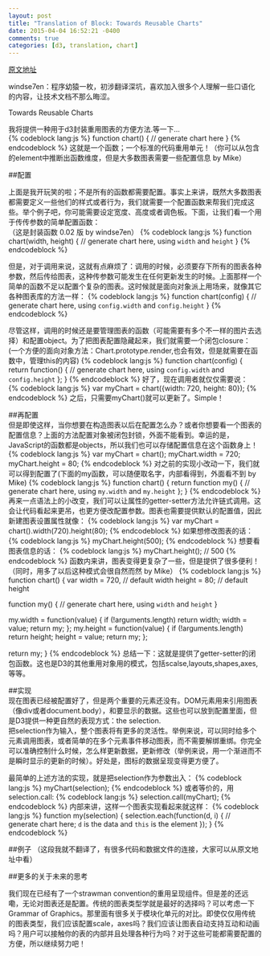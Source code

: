 ```yaml
---
layout: post
title: "Translation of Block: Towards Reusable Charts"
date: 2015-04-04 16:52:21 -0400
comments: true
categories: [d3, translation, chart]
---
```


[原文地址](http://bost.ocks.org/mike/chart/)

windse7en：程序幼猿一枚，初涉翻译深坑，喜欢加入很多个人理解一些口语化的内容，让技术文档不那么晦涩。  

Towards Reusable Charts  

我将提供一种用于d3封装重用图表的方便方法.等一下...  
{% codeblock lang:js %}
function chart() {
  // generate chart here
}
{% endcodeblock %}
这就是一个函数；一个标准的代码重用单元！（你可以从包含的element中推断出函数维度，但是大多数图表需要一些配置信息 by Mike）  

##配置  

上面是我开玩笑的啦；不是所有的函数都需要配置。事实上来讲，既然大多数图表都需要定义一些他们的样式或者行为，我们就需要一个配置函数来帮我们完成这些。举个例子吧，你可能需要设定宽度、高度或者调色板。下面，让我们看一个用于传传参数的简单配置函数：  
（这是封装函数 0.02 版 by windse7en）
{% codeblock lang:js %}
function chart(width, height) {
  // generate chart here, using `width` and `height`
}
{% endcodeblock %}

但是，对于调用来说，这就有点麻烦了：调用的时候，必须要存下所有的图表各种参数，然后传给图表，这种传参数可能发生在任何更新发生的时候。上面那样一个简单的函数不足以配置个复杂的图表。这时候就是面向对象派上用场来，就像其它各种图表库的方法一样：
{% codeblock lang:js %}
function chart(config) {
  // generate chart here, using `config.width` and `config.height`
}
{% endcodeblock %}

尽管这样，调用的时候还是要管理图表的函数（可能需要有多个不一样的图片去选择）和配置object。为了把图表配置隐藏起来，我们就需要一个闭包closure：
(一个方便的面向对象方法：Chart.prototype.render,也会有效，但是就需要在函数中，管理this的内容)
{% codeblock lang:js %}
function chart(config) {
  return function() {
      // generate chart here, using `config.width` and `config.height`
  };
}
{% endcodeblock %}
好了，现在调用者就仅仅需要说：  
{% codeblock lang:js %}
var myChart = chart({width: 720, height: 80});
{% endcodeblock %}
之后，只需要myChart()就可以更新了。Simple！  

##再配置  
但是即使这样，当你想要在构造图表以后在配置怎么办？或者你想要看一个图表的配置信息？上面的方法配置对象被闭包封锁，外面不能看到。幸运的是，JavaScript的函数都是objects，所以我们也可以存储配置信息在这个函数身上！  
{% codeblock lang:js %}
var myChart = chart();
myChart.width = 720;
myChart.height = 80;
{% endcodeblock %}
对之前的实现小改动一下，我们就可以得到配置了(下面的my函数，可以随便取名字，内部看得到，外面看不到 by Mike)
{% codeblock lang:js %}
function chart() {
  return function my() {
      // generate chart here, using `my.width` and `my.height`
  };
}
{% endcodeblock %}
再来一点语法上的小改变，我们可以让属性的getter-setter方法允许链式调用。这会让代码看起来更吊，也更方便改配置参数。图表也需要提供默认的配置值，因此新建图表设置属性就像：
{% codeblock lang:js %}
var myChart = chart().width(720).height(80);
{% endcodeblock %}
如果想修改图表的话：
{% codeblock lang:js %}
myChart.height(500);
{% endcodeblock %}
想要看图表信息的话：
{% codeblock lang:js %}
myChart.height(); // 500
{% endcodeblock %}
函数内来讲，图表变得更复杂了一些，但是提供了很多便利！（同时，用多了以后这种模式会很自然而然 by Mike）
{% codeblock lang:js %}
function chart() {
  var width = 720, // default width
      height = 80; // default height

  function my() {
  // generate chart here, using `width` and `height`
  }

  my.width = function(value) {
    if (!arguments.length) return width;
    width = value;
    return my;
  };
  my.height = function(value) {
    if (!arguments.length) return height;
    height = value;
    return my;
  };

  return my;
}
{% endcodeblock %}
总结一下：这就是提供了getter-setter的闭包函数。这也是D3的其他重用对象用的模式，包括scalse,layouts,shapes,axes,等等。  

##实现  
现在图表已经被配置好了，但是两个重要的元素还没有。DOM元素用来引用图表（像div或者document.body），和要显示的数据。这些也可以放到配置里面，但是D3提供一种更自然的表现方式：the selection.  
把selection作为输入，整个图表将有更多的灵活性。举例来说，可以同时给多个元素调用图表，或者简单的在多个元素事件移动图表，而不需要解绑重绑。你完全可以准确控制什么时候，怎么样更新数据，更新修改（举例来说，用一个渐进而不是瞬时显示的更新的时候）。好处是，图标的数据呈现变得更方便了。  

最简单的上述方法的实现，就是把selection作为参数出入：
{% codeblock lang:js %}
myChart(selection);
{% endcodeblock %}
或者等价的，用selection.call:
{% codeblock lang:js %}
selection.call(myChart);
{% endcodeblock %}
内部来讲，这样一个图表实现看起来就这样：
{% codeblock lang:js %}
function my(selection) {
  selection.each(function(d, i) {
      // generate chart here; `d` is the data and `this` is the element
  });
}
{% endcodeblock %}

##例子
（这段我就不翻译了，有很多代码和数据文件的连接，大家可以从原文地址中看）

##更多的关于未来的思考  

我们现在已经有了一个strawman convention的重用呈现组件。但是差的还远嘞，无论对图表还是配置。传统的图表类型学就是最好的选择吗？可以考虑一下Grammar of Graphics。那里面有很多关于模块化单元的对比。即使仅仅用传统的图表类型，我们应该配置scale，axes吗？我们应该让图表自动支持互动和动画吗？用户可以接触你的表的内部并且处理各种行为吗？对于这些可能都需要配置的方便，所以继续努力吧！


